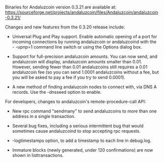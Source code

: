 Binaries for Andaluzcoin version 0.3.21 are available at:
  https://sourceforge.net/projects/andaluzcoin/files/Andaluzcoin/andaluzcoin-0.3.21/

Changes and new features from the 0.3.20 release include:

* Universal Plug and Play support.  Enable automatic opening of a port for incoming connections by running andaluzcoin or andaluzcoind with the - -upnp=1 command line switch or using the Options dialog box.

* Support for full-precision andaluzcoin amounts.  You can now send, and andaluzcoin will display, andaluzcoin amounts smaller than 0.01.  However, sending fewer than 0.01 andaluzcoins still requires a 0.01 andaluzcoin fee (so you can send 1.0001 andaluzcoins without a fee, but you will be asked to pay a fee if you try to send 0.0001).

* A new method of finding andaluzcoin nodes to connect with, via DNS A records. Use the -dnsseed option to enable.

For developers, changes to andaluzcoin's remote-procedure-call API:

* New rpc command "sendmany" to send andaluzcoins to more than one address in a single transaction.

* Several bug fixes, including a serious intermittent bug that would sometimes cause andaluzcoind to stop accepting rpc requests. 

* -logtimestamps option, to add a timestamp to each line in debug.log.

* Immature blocks (newly generated, under 120 confirmations) are now shown in listtransactions.
